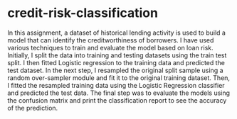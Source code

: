 # credit-risk-classification


In this assignment, a dataset of historical lending activity is used to build a model that can identify the creditworthiness of borrowers. I have used various techniques to train and evaluate the model based on loan risk. 
Initially, I split the data into training and testing datasets using the train test split. I then fitted Logistic regression to the training data and predicted the test dataset. 
In the next step, I resampled the original split sample using a random over-sampler module and fit it to the original training dataset. Then, I fitted the resampled training data using the Logistic Regression classifier and predicted the test data. 
The final step was to evaluate the models using the confusion matrix and print the classification report to see the accuracy of the prediction. 
